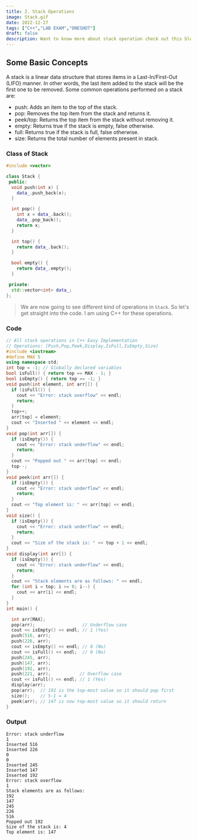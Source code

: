 ```yaml
---
title: 2. Stack Operations 
image: Stack.gif
date: 2022-12-27
tags: ["C++","LAB EXAM","ONESHOT"]
draft: false
description: Want to know more about stack operation check out this blog. 
---
```

## Some Basic Concepts
A stack is a linear data structure that stores items in a Last-In/First-Out (LIFO) manner. In other words, the last item added to the stack will be the first one to be removed. Some common operations performed on a stack are:

* push: Adds an item to the top of the stack.
* pop: Removes the top item from the stack and returns it.
* peek/top: Returns the top item from the stack without removing it.
* empty: Returns true if the stack is empty, false otherwise.
* full: Returns true if the stack is full, false otherwise.
* size: Returns the total number of elements present in stack. 

### Class of Stack
```cpp
#include <vector>

class Stack {
 public:
  void push(int x) {
    data_.push_back(x);
  }

  int pop() {
    int x = data_.back();
    data_.pop_back();
    return x;
  }

  int top() {
    return data_.back();
  }

  bool empty() {
    return data_.empty();
  }

 private:
  std::vector<int> data_;
};

```

> We are now going to see different kind of operations in `Stack`. So let's get straight into the code. I am using C++ for these operations.
### Code
```cpp
// All stack operations in C++ Easy Implementation
// Operations: [Push,Pop,Peek,Display,IsFull,IsEmpty,Size]
#include <iostream>
#define MAX 5
using namespace std;
int top = -1; // Globally declared variables
bool isFull() { return top == MAX - 1; }
bool isEmpty() { return top == -1; }
void push(int element, int arr[]) {
  if (isFull()) {
    cout << "Error: stack overflow" << endl;
    return;
  }
  top++;
  arr[top] = element;
  cout << "Inserted " << element << endl;
}
void pop(int arr[]) {
  if (isEmpty()) {
    cout << "Error: stack underflow" << endl;
    return;
  }
  cout << "Popped out " << arr[top] << endl;
  top--;
}
void peek(int arr[]) {
  if (isEmpty()) {
    cout << "Error: stack underflow" << endl;
    return;
  }
  cout << "Top element is: " << arr[top] << endl;
}
void size() {
  if (isEmpty()) {
    cout << "Error: stack underflow" << endl;
    return;
  }
  cout << "Size of the stack is: " << top + 1 << endl;
}
void display(int arr[]) {
  if (isEmpty()) {
    cout << "Error: stack underflow" << endl;
    return;
  }
  cout << "Stack elements are as follows: " << endl;
  for (int i = top; i >= 0; i--) {
    cout << arr[i] << endl;
  }
}
int main() {

  int arr[MAX];
  pop(arr);                  // Underflow case
  cout << isEmpty() << endl; // 1 (Yes)
  push(516, arr);
  push(226, arr);
  cout << isEmpty() << endl; // 0 (No)
  cout << isFull() << endl;  // 0 (No)
  push(245, arr);
  push(147, arr);
  push(192, arr);
  push(221, arr);           // Overflow case
  cout << isFull() << endl; // 1 (Yes)
  display(arr);
  pop(arr);  // 192 is the top-most value so it should pop first
  size();    // 5-1 = 4
  peek(arr); // 147 is now top-most value so it should return
}
```
### Output
```
Error: stack underflow
1
Inserted 516
Inserted 226
0
0
Inserted 245
Inserted 147
Inserted 192
Error: stack overflow
1
Stack elements are as follows: 
192
147
245
226
516
Popped out 192
Size of the stack is: 4
Top element is: 147
```
